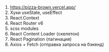 1. https://pizza-brown.vercel.app/
2. Хуки useState, useEffect
3. React.Context
4. React Router v6
5. scss modules
6. React Content Loader (скелетон)
7. React Pagination (пагинация)
8. Axios + Fetch (отправка запроса на бэкенд)
